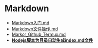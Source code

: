 # Markdown
- [Markdown入门.md](Markdown入门.md)
- [Markdown文件操作.md](Markdown文件操作.md)
- [Markor_Github_Termux.md](Markor_Github_Termux.md)
- [**Nodejs脚本为目录自动生成index.md文件**](Nodejs脚本为目录自动生成index.md文件/index.md)
